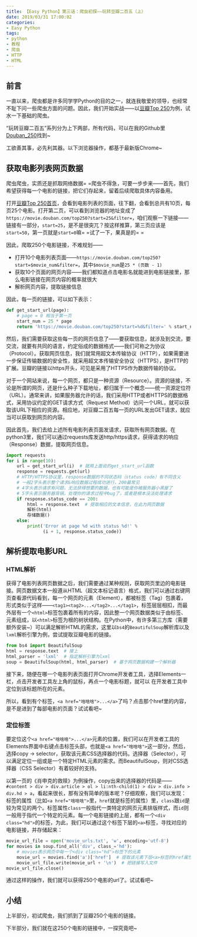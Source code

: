 ```yaml
---
title: 【Easy Python】第三话：爬虫初探——玩转豆瓣二百五（上）
date: 2019/03/31 17:00:02
categories:
- Easy Python
tags:
- python
- 教程
- 爬虫
- HTTP
- HTML
---
```


## 前言

一直以来，爬虫都是许多同学学Python的目的之一，就连我敬爱的领导，也经常不耻下问一些爬虫方面的问题。因此，我们开始实战——以[豆瓣Top 250](https://movie.douban.com/top250)为例，试水一下基础的爬虫。

“玩转豆瓣二百五”系列分为上下两部，所有代码，可以在我的Github里[Douban_250](https://github.com/utmhikari/Douban_250)找到~

工欲善其事，必先利其器。以下浏览器操作，都基于最新版Chrome~

## 获取电影列表网页数据

爬虫爬虫，实质还是抓取网络数据= =爬虫不得急，可要一步步来——首先，我们希望获得每一个电影的链接，把它们存起来，留着后续爬取具体内容备用。

打开[豆瓣Top 250首页](https://movie.douban.com/top250)，会看到电影列表的页面，往下翻，会看到总共有10页，每页25个电影。打开第二页，可以看到浏览器的地址变成了`https://movie.douban.com/top250?start=25&filter=`，咱们观察一下链接——链接有一部分，`start=25`，是不是很突兀？按这样推算，第三页应该是`start=50`，第一页就是`start=0`嘛= =试了一下，果真是的= =

因此，爬取250个电影链接，不难规划——

<!-- more -->

- 打开10个电影列表页面——`https://movie.douban.com/top250?start=$movie_num&filter=`，其中`$movie_num`是`25 * (页数 - 1)`
- 获取10个页面的网页内容——我们都知道点击电影名就能进到电影链接里，那么电影链接在网页内容的概率就很大
- 解析网页内容，提取链接信息

因此，每一页的链接，可以如下表示：

```python
def get_start_url(page):
    # page = 0 相当于第一页
    start_num = 25 * page
    return 'https://movie.douban.com/top250?start=%d&filter=' % start_num
```

然后，我们需要获取这些每一页的网页信息了——要获取信息，就涉及到交流，要交流，就要有共同的语言，约定俗成的数据格式——我们可称之为协议（Protocol）。获取网页信息，我们就常用超文本传输协议（HTTP），如果需要进一步保证传输数据的安全性，就采用超文本传输安全协议（HTTPS），是HTTP的扩展。豆瓣的链接以https开头，可见是采用了HTTPS作为数据传输的协议。

对于一个网站来说，每一个网页，都只是一种资源（Resource）。资源的链接，不论是所谓的网页，还是什么种子下载地址，都归属于一个概念——统一资源定位符（URL）。通常来讲，如果服务器允许的话，我们采用HTTP或者HTTPS的数据格式，采用协议约定的GET请求方式（Request Method）访问一个URL，就可以获取该URL下相应的资源。相应地，对豆瓣二百五每一页的URL发出GET请求，就应当可以获取到网页的内容。

因此首先，我们去给上述所有电影列表页面发请求，获取所有网页数据。在python3里，我们可以通过requests库发送http/https请求，获得请求的响应（Response）数据，提取网页信息。

```python
import requests
for i in range(10):
    url = get_start_url(i)  # 就用上面说的get_start_url函数
    response = requests.get(url)
    # HTTP/HTTPS协议里，response数据的不同状态码（status code）有不同含义
    # 一般2字头表示整个请求&响应数据过程成功进行，200最常见
    # 4字头表示请求有问题，无法获得想要的数据，也有可能是你被服务器小黑屋了
    # 5字头表示服务器背锅，处理你的请求过程中bug了，或者是根本没法处理请求
    if response.status_code == 200:
        html = response.text  # 提取相应的文本信息，在此为网页数据
        解析(html)
        存储数据()
    else:
        print('Error at page %d with status %d!' %
              (i + 1, response.status_code))
```

## 解析提取电影URL

### HTML解析

获得了电影列表网页数据之后，我们需要通过某种规则，获取网页里边的电影链接。网页数据文本一般遵从HTML（超文本标记语言）格式，我们可以通过右键网页查看源代码看到，每一个网页的元素（Element），都被标签（Tag）包裹着，形式类似于这样——`<tag1><tag2>...</tag2>...</tag1>`，标签层层相扣，而最外层有一个`<html>`标签包裹着所有的内容，因此整一个网页数据类似于由标签、元素组成，以`<html>`标签为根的树状结构。在Python中，有许多第三方库（需要额外安装~）可以满足解析HTML的需求，这里以`bs4`的`BeautifulSoup`解析库以及`lxml`解析引擎为例，尝试提取豆瓣电影的链接。

```python
from bs4 import BeautifulSoup
html = response.text  # 接上
html_parser = 'lxml'  # 指定解析引擎为lxml
soup = BeautifulSoup(html, html_parser)  # 基于网页数据构建一个解析器
```

接下来，随便在哪一个电影列表页面打开Chrome开发者工具，选择Elements一栏，点击开发者工具左上角的鼠标，再点一个电影标题，就可以
在开发者工具中定位到该标题所在的元素。

所以，看到有个标签，`<a href="啥啥啥">...</a>`了吗？点击那个href里的内容，是不是进到了每部电影的页面？试试看吧~

### 定位标签

要定位这个`<a href="啥啥啥">...</a>`元素的位置，我们可以在开发者工具的Elements界面中右键点击标签头部，也就是`<a href="啥啥啥">`这一部分，然后，选择copy -> selector，获取该元素CSS选择器的代码。选择器（Selector），可以满足定位一组或是一个特定HTML元素的需求。而BeautifulSoup，则对CSS选择器（CSS Selector）有着较好的支持。

以第一页的《肖申克的救赎》为例操作，copy出来的选择器的代码是——`#content > div > div.article > ol > li:nth-child(1) > div > div.info > div.hd > a`，看起来很长，那有没有简单的版本呢？仔细观察，我们可以发现：标签的属性（比如`<a href="啥啥啥">`里，`href`就是标签的属性）里，`class`跟`id`是较为常见的两个。标签属性`class`一般指代一类特定的网页元素排版样式，而`id`则一般用于指代一个特定的元素。每一个电影链接的上层，都有一个`<div class="hd">`的标签，为此，我们可以通过这个标签下层的`<a>`标签，寻找对应的电影链接，并存储起来：

```python
movie_url_file = open('movie_urls.txt', 'w', encoding='utf-8')
for movies in soup.find_all('div', class_='hd'):
    # movies表示网页中每一个<div class="hd">标签下的元素
    movie_url = movies.find('a')['href']  # 提取该元素下层<a>标签的href属性
    movie_url_file.write(movie_url + '\n')  # 把链接写入文件
movie_url_file.close()
```

通过这样的操作，我们就可以获得250个电影的url了。试试看吧~

## 小结

上半部分，初试爬虫，我们抓到了豆瓣250个电影的链接。

下半部分，我们就在这250个电影的链接中，一探究竟吧~